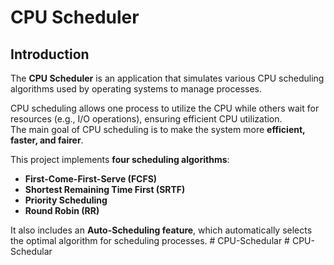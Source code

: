 # CPU Scheduler

## Introduction
The **CPU Scheduler** is an application that simulates various CPU scheduling algorithms used by operating systems to manage processes.  

CPU scheduling allows one process to utilize the CPU while others wait for resources (e.g., I/O operations), ensuring efficient CPU utilization.  
The main goal of CPU scheduling is to make the system more **efficient, faster, and fairer**.  

This project implements **four scheduling algorithms**:
- **First-Come-First-Serve (FCFS)**
- **Shortest Remaining Time First (SRTF)**
- **Priority Scheduling**
- **Round Robin (RR)**

It also includes an **Auto-Scheduling feature**, which automatically selects the optimal algorithm for scheduling processes.
#   C P U - S c h e d u l a r  
 #   C P U - S c h e d u l a r  
 